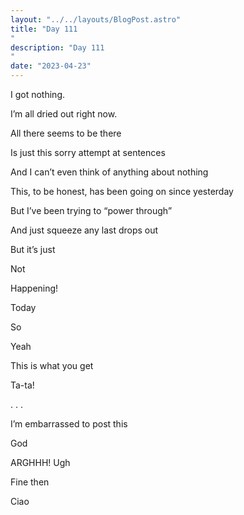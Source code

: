 ```yaml
---
layout: "../../layouts/BlogPost.astro"
title: "Day 111
"
description: "Day 111
"
date: "2023-04-23"
---
```


I got nothing.

I’m all dried out right now.

All there seems to be there

Is just this sorry attempt at sentences

And I can’t even think of anything about nothing

This, to be honest, has been going on since yesterday

But I’ve been trying to “power through”

And just squeeze any last drops out

But it’s just 

Not

Happening!

Today

So 

Yeah

This is what you get

Ta-ta!

.
.
.

I’m embarrassed to post this

God

ARGHHH! Ugh

Fine then

Ciao
